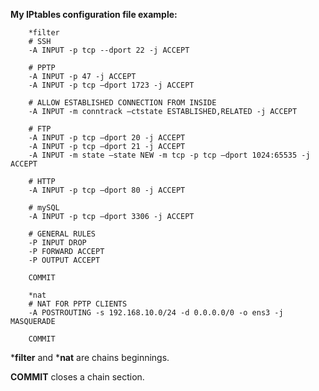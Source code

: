 **My IPtables configuration file example:**
```
    *filter
    # SSH
    -A INPUT -p tcp --dport 22 -j ACCEPT

    # PPTP
    -A INPUT -p 47 -j ACCEPT
    -A INPUT -p tcp –dport 1723 -j ACCEPT

    # ALLOW ESTABLISHED CONNECTION FROM INSIDE
    -A INPUT -m conntrack –ctstate ESTABLISHED,RELATED -j ACCEPT

    # FTP
    -A INPUT -p tcp –dport 20 -j ACCEPT
    -A INPUT -p tcp –dport 21 -j ACCEPT
    -A INPUT -m state –state NEW -m tcp -p tcp –dport 1024:65535 -j ACCEPT

    # HTTP
    -A INPUT -p tcp –dport 80 -j ACCEPT

    # mySQL
    -A INPUT -p tcp –dport 3306 -j ACCEPT

    # GENERAL RULES
    -P INPUT DROP
    -P FORWARD ACCEPT
    -P OUTPUT ACCEPT

    COMMIT

    *nat
    # NAT FOR PPTP CLIENTS
    -A POSTROUTING -s 192.168.10.0/24 -d 0.0.0.0/0 -o ens3 -j MASQUERADE

    COMMIT
```

***filter** and ***nat** are chains beginnings.

**COMMIT** closes a chain section.
